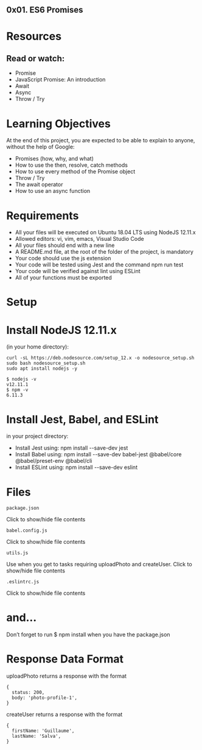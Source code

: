 ## 0x01. ES6 Promises
 

# Resources
## Read or watch: ##

- Promise
- JavaScript Promise: An introduction
- Await
- Async
- Throw / Try

# Learning Objectives

At the end of this project, you are expected to be able to explain to anyone, without the help of Google:

- Promises (how, why, and what)
- How to use the then, resolve, catch methods
- How to use every method of the Promise object
- Throw / Try
- The await operator
- How to use an async function

# Requirements

- All your files will be executed on Ubuntu 18.04 LTS using NodeJS 12.11.x
- Allowed editors: vi, vim, emacs, Visual Studio Code
- All your files should end with a new line
- A README.md file, at the root of the folder of the project, is mandatory
- Your code should use the js extension
- Your code will be tested using Jest and the command npm run test
- Your code will be verified against lint using ESLint
- All of your functions must be exported

# Setup

# Install NodeJS 12.11.x

(in your home directory):
```
curl -sL https://deb.nodesource.com/setup_12.x -o nodesource_setup.sh
sudo bash nodesource_setup.sh
sudo apt install nodejs -y
```

```
$ nodejs -v
v12.11.1
$ npm -v
6.11.3
```

# Install Jest, Babel, and ESLint

in your project directory:

- Install Jest using: npm install --save-dev jest
- Install Babel using: npm install --save-dev babel-jest @babel/core @babel/preset-env @babel/cli
- Install ESLint using: npm install --save-dev eslint

# Files
```
package.json
```
Click to show/hide file contents

```
babel.config.js
```
Click to show/hide file contents

```
utils.js
```
Use when you get to tasks requiring uploadPhoto and createUser.
Click to show/hide file contents
```
.eslintrc.js
```
Click to show/hide file contents

# and…

Don’t forget to run $ npm install when you have the package.json

# Response Data Format

uploadPhoto returns a response with the format

```
{
  status: 200,
  body: 'photo-profile-1',
}
```

createUser returns a response with the format
```
{
  firstName: 'Guillaume',
  lastName: 'Salva',
}
```
